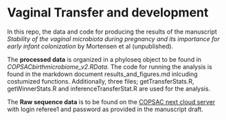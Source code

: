 Vaginal Transfer and development
================

In this repo, the data and code for producing the results of the manuscript *Stability of the vaginal microbiota during pregnancy and its importance for early infant colonization* by Mortensen et al (unpublished).

The **processed data** is organized in a phyloseq object to be found in *COPSACbirthmicrobiome_v2.RData*. 
The code for running the analysis is found in the markdown document results_and_figures.md inlcuding costumized functions. Additionally, three files; getTransferStats.R, getWinnerStats.R and inferenceTransferStat.R are used for the analysis. 

The **Raw sequence data** is to be found on the [COPSAC next cloud server](https://nc.copsac.com/index.php/login) with login referee1 and password as provided in the manuscript draft.  
